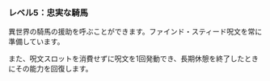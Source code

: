 ### レベル5：忠実な騎馬

異世界の騎馬の援助を呼ぶことができます。ファインド・スティード呪文を常に準備しています。

また、呪文スロットを消費せずに呪文を1回発動でき、長期休憩を終了したときにその能力を回復します。
